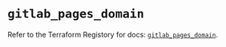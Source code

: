 # `gitlab_pages_domain`

Refer to the Terraform Registory for docs: [`gitlab_pages_domain`](https://registry.terraform.io/providers/gitlabhq/gitlab/16.7.0/docs/resources/pages_domain).
